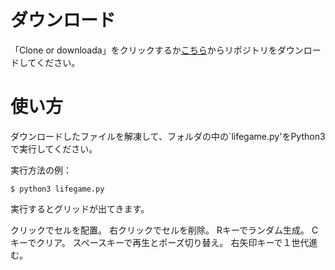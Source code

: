 # ダウンロード
「Clone or downloada」をクリックするか[こちら](https://github.com/hota1024/lifegame-pyxel/archive/master.zip)からリポジトリをダウンロードしてください。

# 使い方
ダウンロードしたファイルを解凍して、フォルダの中の`lifegame.py'をPython3で実行してください。

実行方法の例：
```
$ python3 lifegame.py
```

実行するとグリッドが出てきます。

クリックでセルを配置。
右クリックでセルを削除。
Rキーでランダム生成。
Cキーでクリア。
スペースキーで再生とポーズ切り替え。
右矢印キーで１世代進む。

